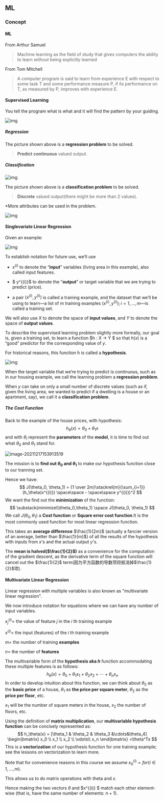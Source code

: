 ## ML

### Concept

#### ML

From Arthur Samuel

> Machine learning as the field of study that gives computers the ability to learn without being explicitly learned

From Tom Mitchell

> A computer program is said to learn from experience E with respect to some task T and some performance measure P, if its performance on T, as measured by P, improves with experience E.

#### Supervised Learning

You tell the program what is what and it will find the pattern by your guiding.

![img](../../../../public/img/2d99281dfc992452c9d32e022ce71161.png)

##### Regression

The picture shown above is a **regression problem** to be solved.

> **Predict** **continuous** valued output.

##### Classification

![img](../../../../public/img/4f80108ebbb6707d39b7a6da4d2a7a4e.png)

The picture shown above is a **classification problem** to be solved.

> **Discrete** valued output(there might be more than 2 values).

*More attributes can be used in the problem.

![img](../../../../public/img/c34fa10153f223aa955d6717663a9f91.png)

#### Singlevariate Linear Regression

Given an example:

![img](../../../../public/img/44c68412e65e62686a96ad16f278571f.png)

To establish notation for future use, we’ll use

- $x^{(i)}$ to denote the “**input**” variables (living area in this example), also called input features.

- $ y^{(i)}$ to denote the “**output**” or target variable that we are trying to predict (price). 

- a pair $(x^{(i)} , y^{(i)} )$ is called a training example, and the dataset that we’ll be using to learn—a list of m training examples $(x^{(i)} , y^{(i)}); i = 1, . . . , m$—is called a training set. 

We will also use $X$ to denote the space of **input values**, and $Y$ to denote the space of **output values**.

To describe the supervised learning problem slightly more formally, our goal is, given a training set, to learn a function $h : X → Y $ so that $h(x)$ is a “good” predictor for the corresponding value of $y$. 

For historical reasons, this function h is called a **hypothesis**.

![img](../../../../public/img/hypothesis-sl.png)

When the target variable that we’re trying to predict is continuous, such as in our housing example, we call the learning problem a **regression problem**. 

When $y$ can take on only a small number of discrete values (such as if, given the living area, we wanted to predict if a dwelling is a house or an apartment, say), we call it a **classification problem**.

##### The Cost Function

Back to the example of the house prices, with hypothesis:
$$
h_\theta(x) = \theta_0 + \theta_1x
$$
and with $\theta_i$ represent the **parameters** of the **model**, it is time to find out what $\theta_0$ and $\theta_1$ stand for.

![image-20211217153913519](../../../../public/img/image-20211217153913519.png)

The mission is to **find out $\theta_0$ and $\theta_1$** to make our hypothesis function close to our tranning set.

Hence we have:
$$
J(\theta_0, \theta_1) = {1 \over 2m}\stackrel{m}{\sum_{i=1}}(h_\theta(x^{(i)}) \space\space - \space\space y^{(i)})^2
$$
We want the find out the **minimization** of the function:
$$
\substack{minimize\\\theta_0,\theta_1} \space J(\theta_0, \theta_1)
$$
We call $J(\theta_0, \theta_1)$ a **Cost function** or **Square error cost function**.It is the most commonly used function for most linear regression function.

This takes an **average difference** $\frac{1}{2m}$ (actually a fancier version of an average, better than $\frac{1}{m}$) of all the results of the hypothesis with inputs from $x$'s and the actual output $y$'s.

The **mean is halved($\frac{1}{2}$)** as a convenience for the computation of the gradient descent, as the derivative term of the square function will cancel out the $\frac{1}{2}$ term(因为平方函数的导数项将抵消掉$\frac{1}{2}$项).



#### Multivariate Linear Regression

Linear regression with multiple variables is also known as "multivariate linear regression".

We now introduce notation for equations where we can have any number of input variables.

$x_j^{(i)}=$ the value of feature $j$ in the $i$ th training example

$x^{(i)}=$ the input (features) of the $i$ th training example

$m=$ the number of training **examples**

$n=$ the number of **features**

The multivariable form of the **hypothesis aka $h$** function accommodating these multiple features is as follows:
$$
h_\theta(x) = \theta_0 + \theta_1x_1 + \theta_2x_2 + \cdots + \theta_nx_n
$$
In order to develop intuition about this function, we can think about $\theta_0$ as the **basic price** of a house, $\theta_1$ as **the price per square meter**,  $\theta_2$ as the **price per floor**, etc.  

$x_1$ will be the number of square meters in the house, $x_2$ the number of floors, etc.

Using the definition of **matrix multiplication**, our **multivariable hypothesis function** can be concisely represented as:
$$
h_\theta(x) = 
[\theta_1 & \theta_2 & \theta_3 &\cdots&\theta_4]
\begin{bmatrix}
   x_0 \\
   x_1 \\
   x_2 \\
   \vdots\\
   x_n
\end{bmatrix}
=\theta^Tx
$$
This is a **vectorization** of our hypothesis function for one training example; see the lessons on vectorization to learn more.

Note that for convenience reasons in this course we assume $x_0^{(i)} =  for (i\in1,\dots,m)$.

This allows us to do matrix operations with theta and $x$. 

Hence making the two vectors $\theta$ and $x^{(i)} $ match each other element-wise (that is, have the same number of elements: $n+1$). 

